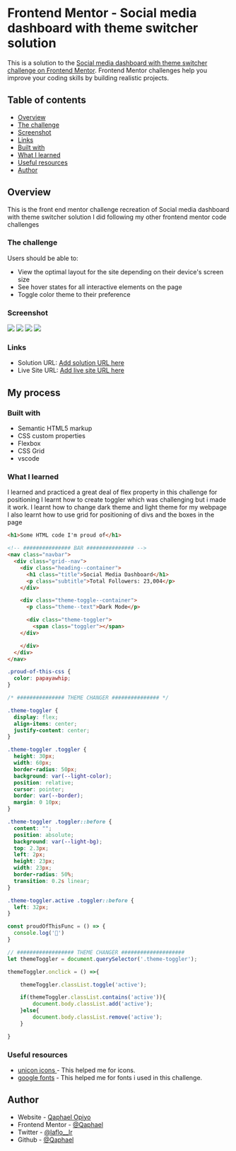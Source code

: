 # Frontend Mentor - Social media dashboard with theme switcher solution

This is a solution to the [Social media dashboard with theme switcher challenge on Frontend Mentor](https://www.frontendmentor.io/challenges/social-media-dashboard-with-theme-switcher-6oY8ozp_H). Frontend Mentor challenges help you improve your coding skills by building realistic projects. 

## Table of contents

-   [Overview](#overview)
  - [The challenge](#the-challenge)
  - [Screenshot](#screenshot)
  - [Links](#links)
  - [Built with](#built-with)
  - [What I learned](#what-i-learned)
  - [Useful resources](#useful-resources)
  - [Author](#author)


## Overview
This is the front end mentor challenge recreation of Social media dashboard with theme switcher solution I did following my other frontend mentor code challenges

### The challenge

Users should be able to:

- View the optimal layout for the site depending on their device's screen size
- See hover states for all interactive elements on the page
- Toggle color theme to their preference

### Screenshot

![](./screenshots/desktop-view.png)
![](./screenshots/mobile-view.png)
![](./screenshots/desktop-view-light-mode.png)
![](./screenshots/mobile-view-light-mode.png)

### Links

- Solution URL: [Add solution URL here](https://your-solution-url.com)
- Live Site URL: [Add live site URL here](https://your-live-site-url.com)

## My process

### Built with

- Semantic HTML5 markup
- CSS custom properties
- Flexbox
- CSS Grid
- vscode

### What I learned

I learned and practiced a great deal of flex property in this challenge for positioning
I learnt how to create toggler which was challenging but i made it work.
I learnt how to change dark theme and light theme for my webpage
I also learnt how to use grid for positioning of divs and the boxes in the page

```html
<h1>Some HTML code I'm proud of</h1>

<!-- ############### BAR ############### -->
<nav class="navbar">
  <div class="grid--nav">
    <div class="heading--container">
      <h1 class="title">Social Media Dashboard</h1>
      <p class="subtitle">Total Followers: 23,004</p>
    </div>

    <div class="theme-toggle--container">
      <p class="theme--text">Dark Mode</p>

      <div class="theme-toggler">
        <span class="toggler"></span>
    </div>

    </div>
  </div>
</nav>

```
```css
.proud-of-this-css {
  color: papayawhip;
}

/* ############### THEME CHANGER ############### */

.theme-toggler {
  display: flex;
  align-items: center;
  justify-content: center;
}

.theme-toggler .toggler {
  height: 30px;
  width: 60px;
  border-radius: 50px;
  background: var(--light-color);
  position: relative;
  cursor: pointer;
  border: var(--border);
  margin: 0 10px;
}

.theme-toggler .toggler::before {
  content: "";
  position: absolute;
  background: var(--light-bg);
  top: 2.3px;
  left: 2px;
  height: 23px;
  width: 23px;
  border-radius: 50%;
  transition: 0.2s linear;
}

.theme-toggler.active .toggler::before {
  left: 32px;
}

```
```js
const proudOfThisFunc = () => {
  console.log('🎉')
}

// ################## THEME CHANGER ####################
let themeToggler = document.querySelector('.theme-toggler');

themeToggler.onclick = () =>{

    themeToggler.classList.toggle('active');

    if(themeToggler.classList.contains('active')){
        document.body.classList.add('active');
    }else{
        document.body.classList.remove('active');
    }

}

```

### Useful resources

- [unicon icons ](https://iconscout.com/unicons) - This helped me for icons.
- [google fonts](https://fonts.google.com/) - This helped me for fonts i used in this challenge.

## Author

- Website - [Qaphael Opiyo](https://qaphael-portfolio-website.web.app/)
- Frontend Mentor - [@Qaphael](https://www.frontendmentor.io/profile/Qaphael)
- Twitter - [@laflo__lr](https://twitter.com/Laflo_lr)
- Github - [@Qaphael](https://github.com/Qaphael)

